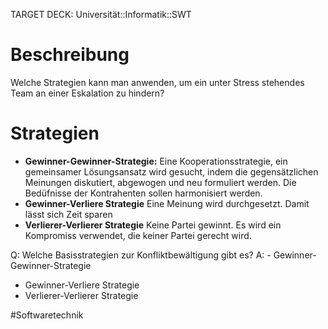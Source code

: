 TARGET DECK: Universität::Informatik::SWT

# Beschreibung
Welche Strategien kann man anwenden, um ein unter Stress stehendes Team an einer Eskalation zu hindern?

# Strategien
- **Gewinner-Gewinner-Strategie:**
Eine Kooperationsstrategie, ein gemeinsamer Lösungsansatz wird gesucht, indem die gegensätzlichen Meinungen diskutiert, abgewogen und neu formuliert werden. Die Bedüfnisse der Kontrahenten sollen harmonisiert werden.
- **Gewinner-Verliere Strategie**
Eine Meinung wird durchgesetzt. Damit lässt sich Zeit sparen
- **Verlierer-Verlierer Strategie**
Keine Partei gewinnt. Es wird ein Kompromiss verwendet, die keiner Partei gerecht wird.

Q: Welche Basisstrategien zur Konfliktbewältigung gibt es?
A: - Gewinner-Gewinner-Strategie
- Gewinner-Verliere Strategie
- Verlierer-Verlierer Strategie
<!--ID: 1645543052134-->




#Softwaretechnik 


